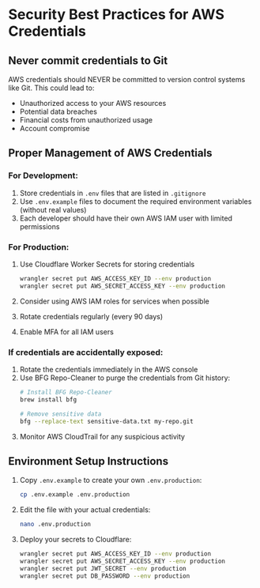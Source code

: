 # Security Best Practices for AWS Credentials

## Never commit credentials to Git

AWS credentials should NEVER be committed to version control systems like Git. This could lead to:
- Unauthorized access to your AWS resources
- Potential data breaches
- Financial costs from unauthorized usage
- Account compromise

## Proper Management of AWS Credentials

### For Development:
1. Store credentials in `.env` files that are listed in `.gitignore`
2. Use `.env.example` files to document the required environment variables (without real values)
3. Each developer should have their own AWS IAM user with limited permissions

### For Production:
1. Use Cloudflare Worker Secrets for storing credentials
   ```bash
   wrangler secret put AWS_ACCESS_KEY_ID --env production
   wrangler secret put AWS_SECRET_ACCESS_KEY --env production
   ```

2. Consider using AWS IAM roles for services when possible
3. Rotate credentials regularly (every 90 days)
4. Enable MFA for all IAM users

### If credentials are accidentally exposed:
1. Rotate the credentials immediately in the AWS console
2. Use BFG Repo-Cleaner to purge the credentials from Git history:
   ```bash
   # Install BFG Repo-Cleaner
   brew install bfg
   
   # Remove sensitive data
   bfg --replace-text sensitive-data.txt my-repo.git
   ```
3. Monitor AWS CloudTrail for any suspicious activity

## Environment Setup Instructions

1. Copy `.env.example` to create your own `.env.production`:
   ```bash
   cp .env.example .env.production
   ```

2. Edit the file with your actual credentials:
   ```bash
   nano .env.production
   ```

3. Deploy your secrets to Cloudflare:
   ```bash
   wrangler secret put AWS_ACCESS_KEY_ID --env production
   wrangler secret put AWS_SECRET_ACCESS_KEY --env production
   wrangler secret put JWT_SECRET --env production
   wrangler secret put DB_PASSWORD --env production
   ```

